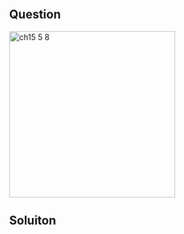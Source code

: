 ## Question
<img width="300" alt="ch15 5 8" src="https://github.com/user-attachments/assets/fbbb225a-c3c3-4a38-865d-ab3fb04f64d4" />


## Soluiton
